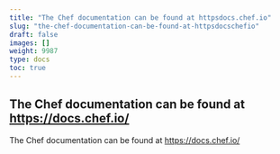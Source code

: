 ```yaml
---
title: "The Chef documentation can be found at httpsdocs.chef.io"
slug: "the-chef-documentation-can-be-found-at-httpsdocschefio"
draft: false
images: []
weight: 9987
type: docs
toc: true
---
```


## The Chef documentation can be found at https://docs.chef.io/
The Chef documentation can be found at https://docs.chef.io/


